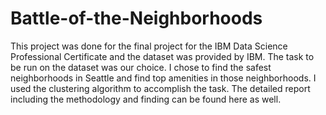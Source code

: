 # Battle-of-the-Neighborhoods

This project was done for the final project for the IBM Data Science Professional Certificate and the dataset was provided by IBM. The task to be run on the dataset was our choice. I chose to find the safest neighborhoods in Seattle and find top amenities in those neighborhoods. I used the clustering algorithm to accomplish the task. The detailed report including the methodology and finding can be found here as well.
